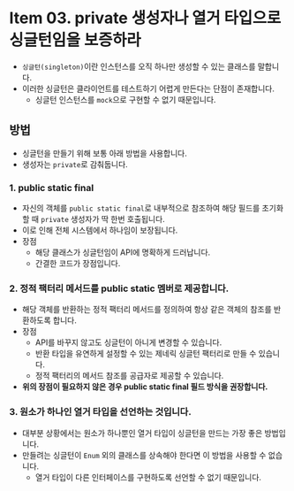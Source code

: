 # Item 03. private 생성자나 열거 타입으로 싱글턴임을 보증하라

- `싱글턴(singleton)`이란 인스턴스를 오직 하나만 생성할 수 있는 클래스를 말합니다.
- 이러한 싱글턴은 클라이언트를 테스트하기 어렵게 만든다는 단점이 존재합니다.
  - 싱글턴 인스턴스를 `mock`으로 구현할 수 없기 때문입니다.

## 방법

- 싱글턴을 만들기 위해 보통 아래 방법을 사용합니다.
- 생성자는 `private`로 감춰둡니다.

### 1. public static final

- 자신의 객체를 `public static final`로 내부적으로 참조하여 해당 필드를 초기화할 때 `private` 생성자가 딱 한번 호출됩니다.
- 이로 인해 전체 시스템에서 하나임이 보장됩니다.
- 장점
  - 해당 클래스가 싱글턴임이 API에 명확하게 드러납니다.
  - 간결한 코드가 장점입니다.

### 2. 정적 팩터리 메서드를 public static 멤버로 제공합니다.

- 해당 객체를 반환하는 정적 팩터리 메서드를 정의하여 항상 같은 객체의 참조를 반환하도록 합니다.
- 장점
  - API를 바꾸지 않고도 싱글턴이 아니게 변경할 수 있습니다.
  - 반환 타입을 유연하게 설정할 수 있는 제네릭 싱글턴 팩터리로 만들 수 있습니다.
  - 정적 팩터리의 메서드 참조를 공급자로 제공할 수 있습니다.
- **위의 장점이 필요하지 않은 경우 public static final 필드 방식을 권장합니다.**

### 3. 원소가 하나인 열거 타입을 선언하는 것입니다.

- 대부분 상황에서는 원소가 하나뿐인 열거 타입이 싱글턴을 만드는 가장 좋은 방법입니다.
- 만들려는 싱글턴이 `Enum` 외의 클래스를 상속해야 한다면 이 방법을 사용할 수 없습니다.
  - 열거 타입이 다른 인터페이스를 구현하도록 선언할 수 없기 때문입니다.